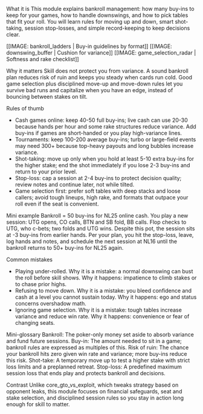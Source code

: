 
What it is
This module explains bankroll management: how many buy-ins to keep for your games, how to handle downswings, and how to pick tables that fit your roll. You will learn rules for moving up and down, smart shot-taking, session stop-losses, and simple record-keeping to keep decisions clear.

[[IMAGE: bankroll_ladders | Buy-in guidelines by format]]
[[IMAGE: downswing_buffer | Cushion for variance]]
[[IMAGE: game_selection_radar | Softness and rake checklist]]

Why it matters
Skill does not protect you from variance. A sound bankroll plan reduces risk of ruin and keeps you steady when cards run cold. Good game selection plus disciplined move-up and move-down rules let you survive bad runs and capitalize when you have an edge, instead of bouncing between stakes on tilt.

Rules of thumb
- Cash games online: keep 40-50 full buy-ins; live cash can use 20-30 because hands per hour and some rake structures reduce variance. Add buy-ins if games are short-handed or you play high-variance lines.
- Tournaments: keep 100-200 average buy-ins; turbo or large-field events may need 300+ because top-heavy payouts and long bubbles increase variance.
- Shot-taking: move up only when you hold at least 5-10 extra buy-ins for the higher stake; end the shot immediately if you lose 2-3 buy-ins and return to your prior level.
- Stop-loss: cap a session at 2-4 buy-ins to protect decision quality; review notes and continue later, not while tilted.
- Game selection first: prefer soft tables with deep stacks and loose callers; avoid tough lineups, high rake, and formats that outpace your roll even if the seat is convenient.

Mini example
Bankroll = 50 buy-ins for NL25 online cash. You play a new session: UTG opens, CO calls, BTN and SB fold, BB calls. Flop checks to UTG, who c-bets; two folds and UTG wins. Despite this pot, the session sits at -3 buy-ins from earlier hands. Per your plan, you hit the stop-loss, leave, log hands and notes, and schedule the next session at NL16 until the bankroll returns to 50+ buy-ins for NL25 again.

Common mistakes
- Playing under-rolled. Why it is a mistake: a normal downswing can bust the roll before skill shows. Why it happens: impatience to climb stakes or to chase prior highs.
- Refusing to move down. Why it is a mistake: you bleed confidence and cash at a level you cannot sustain today. Why it happens: ego and status concerns overshadow math.
- Ignoring game selection. Why it is a mistake: tough tables increase variance and reduce win rate. Why it happens: convenience or fear of changing seats.

Mini-glossary
Bankroll: The poker-only money set aside to absorb variance and fund future sessions.
Buy-in: The amount needed to sit in a game; bankroll rules are expressed as multiples of this.
Risk of ruin: The chance your bankroll hits zero given win rate and variance; more buy-ins reduce this risk.
Shot-take: A temporary move up to test a higher stake with strict loss limits and a preplanned retreat.
Stop-loss: A predefined maximum session loss that ends play and protects bankroll and decisions.

Contrast
Unlike core_gto_vs_exploit, which tweaks strategy based on opponent leaks, this module focuses on financial safeguards, seat and stake selection, and disciplined session rules so you stay in action long enough for skill to matter.

